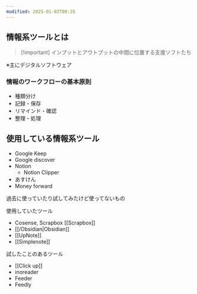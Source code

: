 ```yaml
---
modified: 2025-01-02T00:35
---
```

## 情報系ツールとは

> [!important] インプットとアウトプットの中間に位置する支援ソフトたち

※主にデジタルソフトウェア

  

### 情報のワークフローの基本原則

- 種類分け
- 記録・保存
- リマインド・確認
- 整理・処理

  

## 使用している情報系ツール

- Google Keep
- Google discover
- Notion
    - Notion Clipper
- あすけん
- Money forward

  

  

過去に使っていたり試してみたけど使ってないもの

使用していたツール

- Cosense, Scrapbox [[Scrapbox]]
- [[/Obsidian|Obsidian]]
- [[UpNote]]
- [[Simplenote]]

  

試したことのあるツール

- [[Click up]]
- inoreader
- Feeder
- Feedly